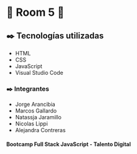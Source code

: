 # :pushpin: Room 5 :pushpin:

## :black_nib: Tecnologías utilizadas 
- HTML
- CSS
- JavaScript
- Visual Studio Code

### :black_nib: Integrantes
- Jorge Arancibia 
- Marcos Gallardo
- Natassja Jaramillo
- Nicolas Lippi
- Alejandra Contreras

#### Bootcamp Full Stack JavaScript - Talento Digital
